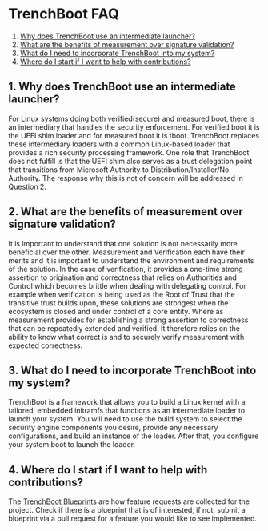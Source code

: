 # TrenchBoot FAQ

1. [Why does TrenchBoot use an intermediate launcher?](#1-why-does-trenchboot-use-an-intermediate-launcher)
1. [What are the benefits of measurement over signature validation?](#2-what-are-the-benefits-of-measurement-over-signature-validation)
1. [What do I need to incorporate TrenchBoot into my system?](#3-what-do-i-need-to-incorporate-trenchboot-into-my-system)
1. [Where do I start if I want to help with contributions?](#4-where-do-i-start-if-i-want-to-help-with-contributions)

## 1. Why does TrenchBoot use an intermediate launcher?

For Linux systems doing both verified(secure) and measured boot, there
is an intermediary that handles the security enforcement. For verified
boot it is the UEFI shim loader and for measured boot it is tboot.
TrenchBoot replaces these intermediary loaders with a common
Linux-based loader that provides a rich security processing framework.
One role that TrenchBoot does not fulfill is that the UEFI shim also
serves as a trust delegation point that transitions from Microsoft
Authority to Distribution/Installer/No Authority. The response why
this is not of concern will be addressed in Question 2.

## 2. What are the benefits of measurement over signature validation?

It is important to understand that one solution is not necessarily
more beneficial over the other. Measurement and Verification each have
their merits and it is important to understand the environment and
requirements of the solution. In the case of verification, it provides
a one-time strong assertion to origination and correctness that relies
on Authorities and Control which becomes brittle when dealing with
delegating control. For example when verification is being used as the
Root of Trust that the transitive trust builds upon, these solutions
are strongest when the ecosystem is closed and under control of a core
entity. Where as measurement provides for establishing a strong
assertion to correctness that can be repeatedly extended and verified.
It therefore relies on the ability to know what correct is and to
securely verify measurement with expected correctness.

## 3. What do I need to incorporate TrenchBoot into my system?

TrenchBoot is a framework that allows you to build a Linux kernel with
a tailored, embedded initramfs that functions as an intermediate
loader to launch your system. You will need to use the build system to
select the security engine components you desire, provide any
necessary configurations, and build an instance of the loader. After
that, you configure your system boot to launch the loader.

## 4. Where do I start if I want to help with contributions?

The
[TrenchBoot Blueprints](https://github.com/TrenchBoot/documentation/tree/master/blueprints)
are how feature requests are collected for the project. Check if there
is a blueprint that is of interested, if not, submit a blueprint via a
pull request for a feature you would like to see implemented.
